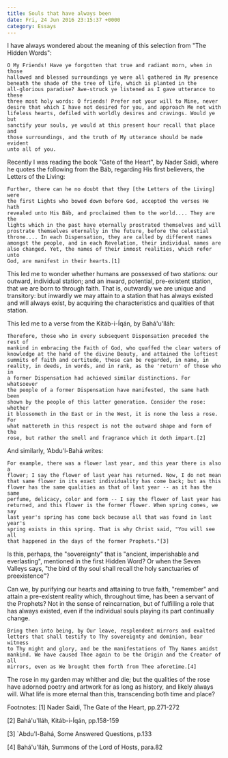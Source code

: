 ```yaml
---
title: Souls that have always been
date: Fri, 24 Jun 2016 23:15:37 +0000
category: Essays
---
```


I have always wondered about the meaning of this selection from "The Hidden
Words":

    O My Friends! Have ye forgotten that true and radiant morn, when in those
    hallowed and blessed surroundings ye were all gathered in My presence
    beneath the shade of the tree of life, which is planted in the
    all-glorious paradise? Awe-struck ye listened as I gave utterance to these
    three most holy words: O friends! Prefer not your will to Mine, never
    desire that which I have not desired for you, and approach Me not with
    lifeless hearts, defiled with worldly desires and cravings. Would ye but
    sanctify your souls, ye would at this present hour recall that place and
    those surroundings, and the truth of My utterance should be made evident
    unto all of you.

Recently I was reading the book "Gate of the Heart", by Nader Saidi, where he
quotes the following from the Báb, regarding His first believers, the Letters
of the Living:

    Further, there can he no doubt that they [the Letters of the Living] were
    the first Lights who bowed down before God, accepted the verses He hath
    revealed unto His Báb, and proclaimed them to the world.... They are the
    lights which in the past have eternally prostrated themselves and will
    prostrate themselves eternally in the future, before the celestial
    throne.... In each Dispensation, they are called by different names
    amongst the people, and in each Revelation, their individual names are
    also changed. Yet, the names of their inmost realities, which refer unto
    God, are manifest in their hearts.[1]

This led me to wonder whether humans are possessed of two stations: our
outward, individual station; and an inward, potential, pre-existent station,
that we are born to through faith. That is, outwardly we are unique and
transitory: but inwardly we may attain to a station that has always existed
and will always exist, by acquiring the characteristics and qualities of that
station.

This led me to a verse from the Kitáb-i-Íqán, by Bahá'u'lláh:

    Therefore, those who in every subsequent Dispensation preceded the rest of
    mankind in embracing the Faith of God, who quaffed the clear waters of
    knowledge at the hand of the divine Beauty, and attained the loftiest
    summits of faith and certitude, these can be regarded, in name, in
    reality, in deeds, in words, and in rank, as the 'return' of those who in
    a former Dispensation had achieved similar distinctions. For whatsoever
    the people of a former Dispensation have manifested, the same hath been
    shown by the people of this latter generation. Consider the rose: whether
    it blossometh in the East or in the West, it is none the less a rose. For
    what mattereth in this respect is not the outward shape and form of the
    rose, but rather the smell and fragrance which it doth impart.[2]

And similarly, ‘Abdu'l-Bahá writes:

    For example, there was a flower last year, and this year there is also a
    flower; I say the flower of last year has returned. Now, I do not mean
    that same flower in its exact individuality has come back; but as this
    flower has the same qualities as that of last year -- as it has the same
    perfume, delicacy, color and form -- I say the flower of last year has
    returned, and this flower is the former flower. When spring comes, we say
    last year's spring has come back because all that was found in last year's
    spring exists in this spring. That is why Christ said, "You will see all
    that happened in the days of the former Prophets."[3]

Is this, perhaps, the "sovereignty" that is "ancient, imperishable and
everlasting", mentioned in the first Hidden Word? Or when the Seven Valleys
says, "the bird of thy soul shall recall the holy sanctuaries of
preexistence"?

Can we, by purifying our hearts and attaining to true faith, "remember" and
attain a pre-existent reality which, throughout time, has been a servant of
the Prophets? Not in the sense of reincarnation, but of fulfilling a role that
has always existed, even if the individual souls playing its part continually
change.

    Bring then into being, by Our leave, resplendent mirrors and exalted
    letters that shall testify to Thy sovereignty and dominion, bear witness
    to Thy might and glory, and be the manifestations of Thy Names amidst
    mankind. We have caused Thee again to be the Origin and the Creator of all
    mirrors, even as We brought them forth from Thee aforetime.[4]

The rose in my garden may whither and die; but the qualities of the rose have
adorned poetry and artwork for as long as history, and likely always will.
What life is more eternal than this, transcending both time and place?

Footnotes: 
[1]  Nader Saidi, The Gate of the Heart, pp.271-272

[2]  Bahá'u'lláh, Kitáb-i-Íqán, pp.158-159

[3]  `Abdu'l-Bahá, Some Answered Questions, p.133

[4]  Bahá'u'lláh, Summons of the Lord of Hosts, para.82
